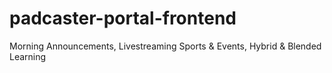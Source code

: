 # padcaster-portal-frontend
Morning Announcements, Livestreaming Sports &amp; Events, Hybrid &amp; Blended Learning
